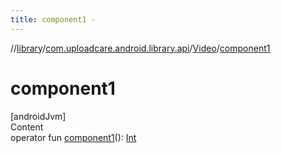 ```yaml
---
title: component1 -
---
```

//[library](../../index.md)/[com.uploadcare.android.library.api](../index.md)/[Video](index.md)/[component1](component1.md)



# component1  
[androidJvm]  
Content  
operator fun [component1](component1.md)(): [Int](https://kotlinlang.org/api/latest/jvm/stdlib/kotlin/-int/index.html)  



